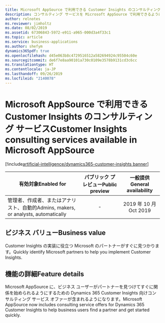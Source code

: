 ```yaml
---
title: Microsoft AppSource で利用できる Customer Insights のコンサルティング サービス
description: コンサルティング サービスを Microsoft AppSource で利用できるようになります。
author: relnotes
ms.reviewer: jimholtz
ms.date: 08/02/2019
ms.assetid: 67306843-5972-e911-a965-000d3a4f33c1
ms.topic: article
ms.service: business-applications
ms.author: shefym
dynamics365pdf: true
ms.openlocfilehash: d45e063b8c4729516512a582694924c95504c60e
ms.sourcegitcommit: de6f7e8aa90101a730c0109e3578b9131cd3c6cc
ms.translationtype: HT
ms.contentlocale: ja-JP
ms.lasthandoff: 09/26/2019
ms.locfileid: "2140078"
---
```

# <a name="customer-insights-consulting-services-available-in-microsoft-appsource"></a><span data-ttu-id="74abc-103">Microsoft AppSource で利用できる Customer Insights のコンサルティング サービス</span><span class="sxs-lookup"><span data-stu-id="74abc-103">Customer Insights consulting services available in Microsoft AppSource</span></span>
[!include[artificial-intelligence/dynamics365-customer-insights banner](../includes/artificial-intelligence/dynamics365-customer-insights.md)]

| <span data-ttu-id="74abc-104">有効対象</span><span class="sxs-lookup"><span data-stu-id="74abc-104">Enabled for</span></span>    |  <span data-ttu-id="74abc-105">パブリック プレビュー</span><span class="sxs-lookup"><span data-stu-id="74abc-105">Public preview</span></span> | <span data-ttu-id="74abc-106">一般提供</span><span class="sxs-lookup"><span data-stu-id="74abc-106">General availability</span></span> | 
| ---------- | :----------: |:----------: |
|<span data-ttu-id="74abc-107">管理者、作成者、またはアナリスト、自動的</span><span class="sxs-lookup"><span data-stu-id="74abc-107">Admins, makers, or analysts, automatically</span></span>|-| <span data-ttu-id="74abc-108">2019 年 10 月</span><span class="sxs-lookup"><span data-stu-id="74abc-108">Oct 2019</span></span>|


## <a name="business-value"></a><span data-ttu-id="74abc-109">ビジネス バリュー</span><span class="sxs-lookup"><span data-stu-id="74abc-109">Business value</span></span>
<!-- bv start -->
<span data-ttu-id="74abc-110">Customer Insights の実装に役立つ Microsoft のパートナーがすぐに見つかります。</span><span class="sxs-lookup"><span data-stu-id="74abc-110">Quickly identify Microsoft partners to help you implement Customer Insights.</span></span>

<!-- bv end -->



## <a name="feature-details"></a><span data-ttu-id="74abc-111">機能の詳細</span><span class="sxs-lookup"><span data-stu-id="74abc-111">Feature details</span></span>
<!--feature detail start -->
<span data-ttu-id="74abc-112">Microsoft AppSource に、ビジネス ユーザーがパートナーを見つけてすぐに関係を始められるようにするための Dynamics 365 Customer Insights 向けコンサルティング サービス オファーが含まれるようになります。</span><span class="sxs-lookup"><span data-stu-id="74abc-112">Microsoft AppSource now includes consulting service offers for Dynamics 365 Customer Insights to help business users find a partner and get started quickly.</span></span>
<!--feature detail end -->











